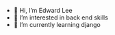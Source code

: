 - 👋 Hi, I’m Edward Lee
- 👀 I’m interested in back end skills
- 🌱 I’m currently learning django

<!---
edwardlee23/edwardlee23 is a ✨ special ✨ repository because its `README.md` (this file) appears on your GitHub profile.
You can click the Preview link to take a look at your changes.
--->
